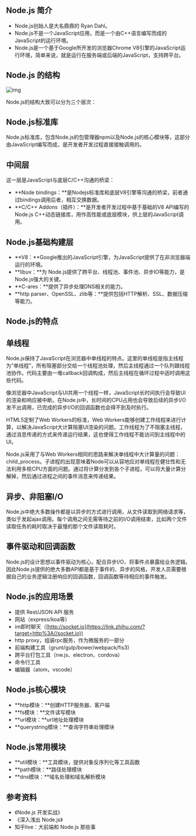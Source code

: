 ## **Node.js 简介**

- Node.js创始人是大名鼎鼎的 Ryan Dahl。
- Node.js不是一个JavaScript应用，而是一个由C++语言编写而成的JavaScript的运行环境。
- Node.js是一个基于Google所开发的浏览器Chrome V8引擎的JavaScript运行环境，简单来说，就是运行在服务端或后端的JavaScript，支持跨平台。

## **Node.js 的结构**

![img](https://pic2.zhimg.com/80/v2-2995dfd67f667cd3fc5e5da103153ff1_1440w.jpg)

Node.js的结构大致可以分为三个层次：

## **Node.js标准库**

Node.js标准库，包含Node.js的包管理器npm以及Node.js的核心模块等，这部分由JavaScript编写而成，是开发者开发过程直接接触调用的。

## **中间层**

这一层是JavaScript与底层C/C++沟通的桥梁：

- **Node bindings：**是Nodejs标准库和底层V8引擎等沟通的桥梁，前者通过bindings调用后者，相互交换数据。
- **C/C++ Addons（插件）：**是开发者开发过程中基于基础的V8 API编写的Node.js C++动态链接库，用作高性能或底层模块，供上层的JavaScript调用。

## **Node.js基础构建层**

- **V8：**Google推出的JavaScript引擎，为JavaScript提供了在非浏览器端运行的环境。
- **libuv：**为 Node.js提供了跨平台、线程池、事件池、异步IO等能力，是Node.js强大的关键。
- **C-ares：**提供了异步处理DNS相关的能力。
- **http parser、OpenSSL、zlib等：**提供包括HTTP解析、SSL、数据压缩等能力。

## **Node.js的特点**

## **单线程**

Node.js保持了JavaScript在浏览器中单线程的特点。这里的单线程是指主线程为“单线程”，所有阻塞部分交给一个线程池处理，然后主线程通过一个队列跟线程池协作。代码主要由一堆callback回调构成，然后主线程在循环过程中适时调用这些代码。

像浏览器中JavaScript与UI共用一个线程一样，JavaScript长时间执行会导致UI的渲染和响应被中断。在Node.js中，长时间的CPU占用也会导致后续的异步I/O发不出调用，已完成的异步I/O的回调函数也会得不到及时执行。

HTML5定制了Web Workers的标准，Web Workers能够创建工作线程来进行计算，以解决JavaScript大计算阻塞UI渲染的问题。工作线程为了不阻塞主线程，通过消息传递的方式来传递运行结果，这也使得工作线程不能访问到主线程中的UI。

Node.js采用了与Web Workers相同的思路来解决单线程中大计算量的问题：child_process。子进程的出现意味着Node可以从容地应对单线程在健壮性和无法利用多核CPU方面的问题。通过将计算分发到各个子进程，可以将大量计算分解掉，然后通过进程之间的事件消息来传递结果。

## **异步、非阻塞I/O**

Node.js中绝大多数操作都是以异步的方式进行调用，从文件读取到网络请求等，类似于发起ajax调用。每个调用之间无需等待之前的I/O调用结束，比如两个文件读取任务的耗时取决于最慢的那个文件读取耗时。

## **事件驱动和回调函数**

Node.js的设计思想以事件驱动为核心，配合异步I/O，将事件点暴露给业务逻辑。因此Node.js提供的绝大多数API都是基于事件的、异步的风格，开发人员需要根据自己的业务逻辑注册响应的回调函数，回调函数等待相应的事件触发。

## **Node.js的应用场景**

- 提供 Rest/JSON API 服务
- 网站（express/koa等）
- im即时聊天（[http://socket.io](https://link.zhihu.com/?target=http%3A//socket.io))
- http proxy，组装rpc服务，作为微服务的一部分
- 前端构建工具（grunt/gulp/bower/webpack/fis3)
- 跨平台打包工具（nw.js、electron、cordova）
- 命令行工具
- 编辑器（atom，vscode）

## **Node.js核心模块**

- **http模块：**创建HTTP服务器、客户端
- **fs模块：**文件读写模块
- **url模块：**url地址处理模块
- **querystring模块：**查询字符串处理模块

## **Node.js常用模块**

- **util模块：**工具模块，提供对象反序列化等工具函数
- **path模块：**路径处理模块
- **dns模块：**域名处理和域名解析模块

## **参考资料**

- 《Node.js 开发实战》
- 《深入浅出 Node.js》
- 知乎live：大前端和 Node.js 那些事